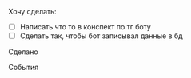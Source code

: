 Хочу сделать:
- [ ] Написать что то в конспект по тг боту
- [ ] Сделать так, чтобы бот записывал данные в бд

Сделано

События
